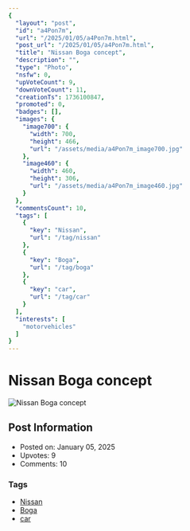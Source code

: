 ```yaml
---
{
  "layout": "post",
  "id": "a4Pon7m",
  "url": "/2025/01/05/a4Pon7m.html",
  "post_url": "/2025/01/05/a4Pon7m.html",
  "title": "Nissan Boga concept",
  "description": "",
  "type": "Photo",
  "nsfw": 0,
  "upVoteCount": 9,
  "downVoteCount": 11,
  "creationTs": 1736100847,
  "promoted": 0,
  "badges": [],
  "images": {
    "image700": {
      "width": 700,
      "height": 466,
      "url": "/assets/media/a4Pon7m_image700.jpg"
    },
    "image460": {
      "width": 460,
      "height": 306,
      "url": "/assets/media/a4Pon7m_image460.jpg"
    }
  },
  "commentsCount": 10,
  "tags": [
    {
      "key": "Nissan",
      "url": "/tag/nissan"
    },
    {
      "key": "Boga",
      "url": "/tag/boga"
    },
    {
      "key": "car",
      "url": "/tag/car"
    }
  ],
  "interests": [
    "motorvehicles"
  ]
}
---
```


# Nissan Boga concept

![Nissan Boga concept](/assets/media/a4Pon7m_image700.jpg)

## Post Information

- Posted on: January 05, 2025
- Upvotes: 9
- Comments: 10

### Tags

- [Nissan](/tag/Nissan)
- [Boga](/tag/Boga)
- [car](/tag/car)
